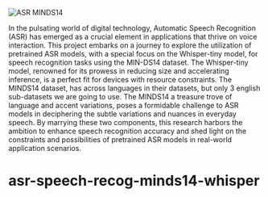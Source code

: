 ![ASR MINDS14](https://github.com/arizalatansa/asr-speech-recog-minds14-whisper/assets/108741841/49767712-6dcf-45fe-b74c-9896a20a2cf1)

In the pulsating world of digital technology, Automatic Speech Recognition (ASR) has emerged as a crucial element in applications that thrive on voice interaction. This project embarks on a journey to explore the utilization of pretrained ASR models, with a special focus on the Whisper-tiny model, for speech recognition tasks using the MIN-DS14 dataset. The Whisper-tiny model, renowned for its prowess in reducing size and accelerating inference, is a perfect fit for devices with resource constraints. The MINDS14 dataset, has  across languages in their datasets, but only 3 english sub-datasets we are going to use. The MINDS14 a treasure trove of language and accent variations, poses a formidable challenge to ASR models in deciphering the subtle variations and nuances in everyday speech. By marrying these two components, this research harbors the ambition to enhance speech recognition accuracy and shed light on the constraints and possibilities of pretrained ASR models in real-world application scenarios.

# asr-speech-recog-minds14-whisper
